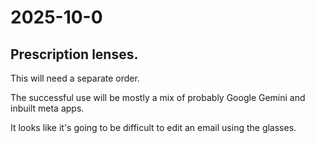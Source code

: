 # 2025-10-0

## Prescription lenses.

This will need a separate order.

The successful use will be mostly a mix of probably Google Gemini and inbuilt meta apps.

It looks like it's going to be difficult to edit an email using the glasses.

